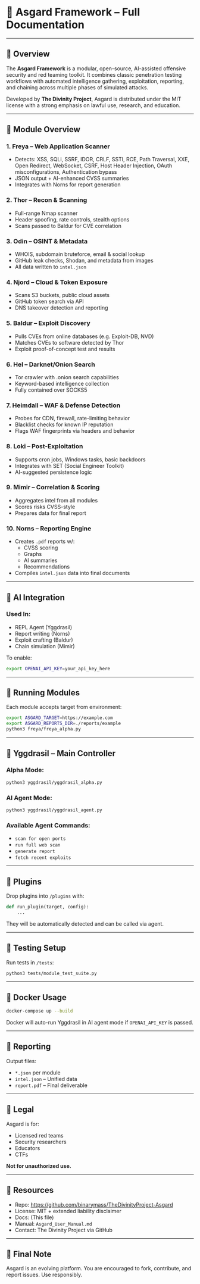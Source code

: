 
# 🧾 Asgard Framework – Full Documentation

---

## 🔹 Overview

The **Asgard Framework** is a modular, open-source, AI-assisted offensive security and red teaming toolkit. It combines classic penetration testing workflows with automated intelligence gathering, exploitation, reporting, and chaining across multiple phases of simulated attacks.

Developed by **The Divinity Project**, Asgard is distributed under the MIT license with a strong emphasis on lawful use, research, and education.

---

## 📁 Module Overview

### 1. Freya – Web Application Scanner
- Detects: XSS, SQLi, SSRF, IDOR, CRLF, SSTI, RCE, Path Traversal, XXE, Open Redirect, WebSocket, CSRF, Host Header Injection, OAuth misconfigurations, Authentication bypass
- JSON output + AI-enhanced CVSS summaries
- Integrates with Norns for report generation

### 2. Thor – Recon & Scanning
- Full-range Nmap scanner
- Header spoofing, rate controls, stealth options
- Scans passed to Baldur for CVE correlation

### 3. Odin – OSINT & Metadata
- WHOIS, subdomain bruteforce, email & social lookup
- GitHub leak checks, Shodan, and metadata from images
- All data written to `intel.json`

### 4. Njord – Cloud & Token Exposure
- Scans S3 buckets, public cloud assets
- GitHub token search via API
- DNS takeover detection and reporting

### 5. Baldur – Exploit Discovery
- Pulls CVEs from online databases (e.g. Exploit-DB, NVD)
- Matches CVEs to software detected by Thor
- Exploit proof-of-concept test and results

### 6. Hel – Darknet/Onion Search
- Tor crawler with .onion search capabilities
- Keyword-based intelligence collection
- Fully contained over SOCKS5

### 7. Heimdall – WAF & Defense Detection
- Probes for CDN, firewall, rate-limiting behavior
- Blacklist checks for known IP reputation
- Flags WAF fingerprints via headers and behavior

### 8. Loki – Post-Exploitation
- Supports cron jobs, Windows tasks, basic backdoors
- Integrates with SET (Social Engineer Toolkit)
- AI-suggested persistence logic

### 9. Mimir – Correlation & Scoring
- Aggregates intel from all modules
- Scores risks CVSS-style
- Prepares data for final report

### 10. Norns – Reporting Engine
- Creates `.pdf` reports w/:
  - CVSS scoring
  - Graphs
  - AI summaries
  - Recommendations
- Compiles `intel.json` data into final documents

---

## 🧠 AI Integration

### Used In:
- REPL Agent (Yggdrasil)
- Report writing (Norns)
- Exploit crafting (Baldur)
- Chain simulation (Mimir)

To enable:
```bash
export OPENAI_API_KEY=your_api_key_here
```

---

## 🔧 Running Modules

Each module accepts target from environment:
```bash
export ASGARD_TARGET=https://example.com
export ASGARD_REPORTS_DIR=./reports/example
python3 freya/freya_alpha.py
```

---

## 🤖 Yggdrasil – Main Controller

### Alpha Mode:
```bash
python3 yggdrasil/yggdrasil_alpha.py
```

### AI Agent Mode:
```bash
python3 yggdrasil/yggdrasil_agent.py
```

### Available Agent Commands:
- `scan for open ports`
- `run full web scan`
- `generate report`
- `fetch recent exploits`

---

## 🧩 Plugins

Drop plugins into `/plugins` with:
```python
def run_plugin(target, config):
    ...
```

They will be automatically detected and can be called via agent.

---

## 🧪 Testing Setup

Run tests in `/tests`:
```bash
python3 tests/module_test_suite.py
```

---

## 🐳 Docker Usage

```bash
docker-compose up --build
```

Docker will auto-run Yggdrasil in AI agent mode if `OPENAI_API_KEY` is passed.

---

## 📄 Reporting

Output files:
- `*.json` per module
- `intel.json` – Unified data
- `report.pdf` – Final deliverable

---

## 🔐 Legal

Asgard is for:
- Licensed red teams
- Security researchers
- Educators
- CTFs

**Not for unauthorized use.**

---

## 🔖 Resources

- Repo: https://github.com/binarymass/TheDivinityProject-Asgard
- License: MIT + extended liability disclaimer
- Docs: (This file)
- Manual: `Asgard_User_Manual.md`
- Contact: The Divinity Project via GitHub

---

## 💬 Final Note

Asgard is an evolving platform. You are encouraged to fork, contribute, and report issues. Use responsibly.

